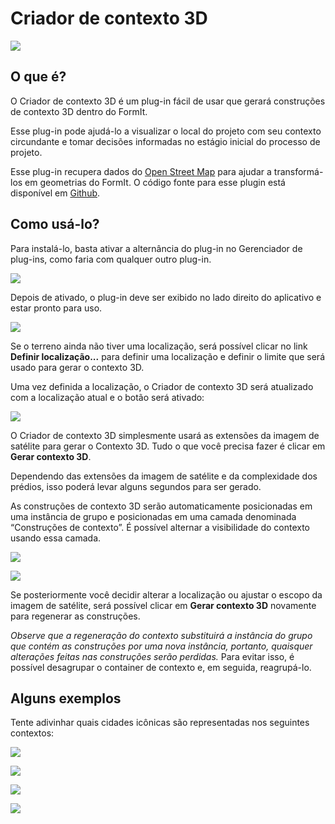 # Criador de contexto 3D

![](<../../.gitbook/assets/3D Context Creator_new.gif>)

## O que é?

O Criador de contexto 3D é um plug-in fácil de usar que gerará construções de contexto 3D dentro do FormIt. 

Esse plug-in pode ajudá-lo a visualizar o local do projeto com seu contexto circundante e tomar decisões informadas no estágio inicial do processo de projeto.

Esse plug-in recupera dados do [Open Street Map](https://www.openstreetmap.org/about) para ajudar a transformá-los em geometrias do FormIt. O código fonte para esse plugin está disponível em [Github](https://github.com/matterlab-co/FormIt-Context-Plugin).

## Como usá-lo?

Para instalá-lo, basta ativar a alternância do plug-in no Gerenciador de plug-ins, como faria com qualquer outro plug-in.

![](../../.gitbook/assets/contextcreator3.png)

Depois de ativado, o plug-in deve ser exibido no lado direito do aplicativo e estar pronto para uso.

![](<../../.gitbook/assets/3D Context Creator new_no location (1).png>)

Se o terreno ainda não tiver uma localização, será possível clicar no link **Definir localização...** para definir uma localização e definir o limite que será usado para gerar o contexto 3D.

Uma vez definida a localização, o Criador de contexto 3D será atualizado com a localização atual e o botão será ativado:

![](<../../.gitbook/assets/3D Context Creator new_with location.png>)

O Criador de contexto 3D simplesmente usará as extensões da imagem de satélite para gerar o Contexto 3D. Tudo o que você precisa fazer é clicar em **Gerar contexto 3D**.

Dependendo das extensões da imagem de satélite e da complexidade dos prédios, isso poderá levar alguns segundos para ser gerado.

As construções de contexto 3D serão automaticamente posicionadas em uma instância de grupo e posicionadas em uma camada denominada “Construções de contexto”. É possível alternar a visibilidade do contexto usando essa camada.

![](<../../.gitbook/assets/3D Context Creator_layers.png>)

![](<../../.gitbook/assets/3D Context Creator_NYC.png>)

Se posteriormente você decidir alterar a localização ou ajustar o escopo da imagem de satélite, será possível clicar em **Gerar contexto 3D** novamente para regenerar as construções. 

_Observe que a regeneração do contexto substituirá a instância do grupo que contém as construções por uma nova instância, portanto, quaisquer alterações feitas nas construções serão perdidas._ Para evitar isso, é possível desagrupar o container de contexto e, em seguida, reagrupá-lo.

## **Alguns exemplos**

Tente adivinhar quais cidades icônicas são representadas nos seguintes contextos:

![](<../../.gitbook/assets/image (2) (1).png>)

![](<../../.gitbook/assets/image (34).png>)

![](<../../.gitbook/assets/image (13) (1) (1).png>)

![](<../../.gitbook/assets/image (59).png>)
